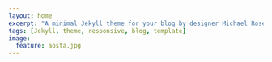 ```yaml
---
layout: home
excerpt: "A minimal Jekyll theme for your blog by designer Michael Rose."
tags: [Jekyll, theme, responsive, blog, template]
image:
  feature: aosta.jpg
---
```

